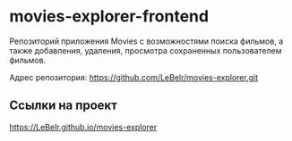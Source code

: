 # movies-explorer-frontend

Репозиторий приложения Movies с возможностями поиска фильмов, а также добавления, удаления, просмотра сохраненных пользователем фильмов.

Адрес репозитория: https://github.com/LeBelr/movies-explorer.git

## Ссылки на проект

https://LeBelr.github.io/movies-explorer
